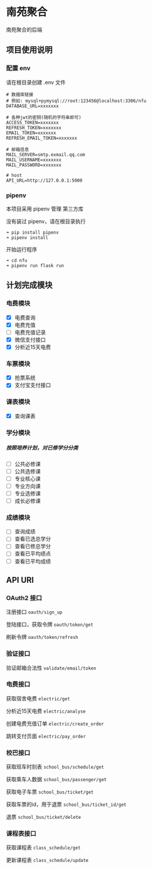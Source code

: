 # 南苑聚合
南苑聚合的后端

## 项目使用说明
### 配置 env
请在根目录创建 .env 文件

```
# 数据库链接
# 例如: mysql+pymysql://root:123456@localhost:3306/nfu
DATABASE_URL=xxxxxxx

# 各种jwt的密钥(随机的字符串即可)
ACCESS_TOKEN=xxxxxxx
REFRESH_TOKEN=xxxxxxx
EMAIL_TOKEN=xxxxxxx
REFRESH_EMAIL_TOKEN=xxxxxxx

# 邮箱信息
MAIL_SERVER=smtp.exmail.qq.com
MAIL_USERNAME=xxxxxxx
MAIL_PASSWORD=xxxxxxx

# host
API_URL=http://127.0.0.1:5000
```

### pipenv
本项目采用 pipenv 管理 第三方库

没有装过 pipenv，请在根目录执行

```
➜ pip install pipenv
➜ pipenv install
```

开始运行程序

```
➜ cd nfu 
➜ pipenv run flask run
```

## 计划完成模块
### 电费模块
- [x] 电费查询
- [x] 电费充值
- [ ] 电费充值记录
- [x] 微信支付接口
- [x] 分析近15天电费

### 车票模块
- [x] 抢票系统
- [x] 支付宝支付接口

### 课表模块
- [x] 查询课表

### 学分模块
##### 按照培养计划，对已修学分分类
- [ ] 公共必修课
- [ ] 公共选修课
- [ ] 专业核心课
- [ ] 专业方向课
- [ ] 专业选修课
- [ ] 成长必修课

### 成绩模块
- [ ] 查询成绩
- [ ] 查看已选总学分
- [ ] 查看已修总学分
- [ ] 查看已平均绩点
- [ ] 查看已平均成绩

## API URI
### OAuth2 接口
注册接口 `oauth/sign_up`

登陆接口，获取令牌 `oauth/token/get`

刷新令牌 `oauth/token/refresh`

### 验证接口
验证邮箱合法性 `validate/email/token`

### 电费接口
获取宿舍电费 `electric/get`

分析近15天电费 `electric/analyse`

创建电费充值订单 `electric/create_order`

跳转支付页面 `electric/pay_order`

### 校巴接口
获取班车时刻表 `school_bus/schedule/get`

获取乘车人数据 `school_bus/passenger/get`

获取电子车票 `school_bus/ticket/get`

获取车票的id，用于退票 `school_bus/ticket_id/get`

退票 `school_bus/ticket/delete`

### 课程表接口
获取课程表 `class_schedule/get`

更新课程表 `class_schedule/update`